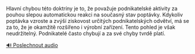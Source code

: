 
Hlavní chybou této doktríny je to, že považuje podnikatelské aktivity za pouhou slepou automatickou reakci na současný stav poptávky. Kdykoliv poptávka vzroste a zvýší ziskovost určitých podnikatelských odvětví, má se za to, že je okamžitě rozšířeno i výrobní zařízení. Tento pohled je však neudržitelný. Podnikatelé často chybují a za své chyby tvrdě platí.

[🔊 Poslechnout audio](/data/7-paragraphs/audio/chapter_104/para_005-Hlavn-chybou-tto-doktrny-je-to-e-povauje-pod.mp3)

